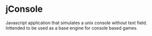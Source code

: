 # jConsole
Javascript application that simulates a unix console without text field. Inttended to be used as a base engine for console based games.
